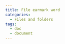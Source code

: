 ```yaml
---
title: File earmark word
categories:
  - Files and folders
tags:
  - doc
  - document
---
```

